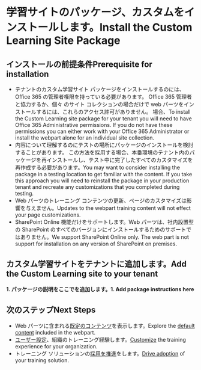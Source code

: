 # <a name="install-the-custom-learning-site-package"></a><span data-ttu-id="2ceb4-101">学習サイトのパッケージ、カスタムをインストールします。</span><span class="sxs-lookup"><span data-stu-id="2ceb4-101">Install the Custom Learning Site Package</span></span>

## <a name="prerequisite-for-installation"></a><span data-ttu-id="2ceb4-102">インストールの前提条件</span><span class="sxs-lookup"><span data-stu-id="2ceb4-102">Prerequisite for installation</span></span>

- <span data-ttu-id="2ceb4-p101">テナントのカスタム学習サイト パッケージをインストールするのには、Office 365 の管理者権限を持っている必要があります。 Office 365 管理者と協力するか、個々 のサイト コレクションの場合だけで web パーツをインストールするには、これらのアクセス許可がありません。 場合、</span><span class="sxs-lookup"><span data-stu-id="2ceb4-p101">To install the Custom Learning site package for your tenant you will need to have Office 365 Administrative permissions.  If you do not have these permissions you can either work with your Office 365 Administrator or install the webpart alone for an individual site collection.</span></span>
- <span data-ttu-id="2ceb4-p102">内容について理解するのにテストの場所にパッケージのインストールを検討することがあります。 この方法を採用する場合、本番環境のテナント内のパッケージを再インストールし、テスト中に完了したすべてのカスタマイズを再作成する必要があります。</span><span class="sxs-lookup"><span data-stu-id="2ceb4-p102">You may want to consider installing the package in a testing location to get familiar with the content.  If you take this approach you will need to reinstall the package in your production tenant and recreate any customizations that you completed during testing.</span></span> 
- <span data-ttu-id="2ceb4-107">Web パーツのトレーニング コンテンツの更新、ページのカスタマイズは影響を与えません。</span><span class="sxs-lookup"><span data-stu-id="2ceb4-107">Updates to the webpart training content will not effect your page customizations.</span></span>
- <span data-ttu-id="2ceb4-p103">SharePoint Online 機能だけをサポートします。Web パーツは、社内設置型の SharePoint のすべてのバージョンにインストールするためのサポートではありません。</span><span class="sxs-lookup"><span data-stu-id="2ceb4-p103">We support SharePoint Online only. The web part is not support for installation on any version of SharePoint on premises.</span></span>

## <a name="add-the-custom-learning-site-to-your-tenant"></a><span data-ttu-id="2ceb4-110">カスタム学習サイトをテナントに追加します。</span><span class="sxs-lookup"><span data-stu-id="2ceb4-110">Add the Custom Learning site to your tenant</span></span> 

<span data-ttu-id="2ceb4-111">**1. パッケージの説明をここでを追加します。**</span><span class="sxs-lookup"><span data-stu-id="2ceb4-111">**1. Add package instructions here**</span></span>



## <a name="next-steps"></a><span data-ttu-id="2ceb4-112">次のステップ</span><span class="sxs-lookup"><span data-stu-id="2ceb4-112">Next Steps</span></span>
- <span data-ttu-id="2ceb4-113">Web パーツに含まれる[既定のコンテンツ](sitecontent.md)を表示します。</span><span class="sxs-lookup"><span data-stu-id="2ceb4-113">Explore the [default content](sitecontent.md) included in the webpart.</span></span>
- <span data-ttu-id="2ceb4-114">[ユーザー設定](customization.md)、組織のトレーニング経験します。</span><span class="sxs-lookup"><span data-stu-id="2ceb4-114">[Customize](customization.md) the training experience for your organization.</span></span>
- <span data-ttu-id="2ceb4-115">トレーニング ソリューションの[採用を推進](driveadoption.md)をします。</span><span class="sxs-lookup"><span data-stu-id="2ceb4-115">[Drive adoption](driveadoption.md) of your training solution.</span></span>

